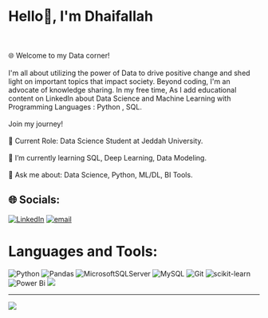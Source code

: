 # Hello👋, I'm Dhaifallah
<br><br>🌐 Welcome to my Data corner!<br><br>I'm all about utilizing the power of Data to drive positive change and shed light on important topics that impact society. Beyond coding, I'm an advocate of knowledge sharing. In my free time, As I add educational content on LinkedIn about Data Science and Machine Learning with Programming Languages : Python , SQL.<br><br>
Join my journey!
<br><br>🔭 Current Role: Data Science Student at Jeddah University.<br><br>🌱 I’m currently learning SQL, Deep Learning, Data Modeling.<br><br>💬 Ask me about: Data Science, Python, ML/DL, BI Tools.


## 🌐 Socials:
[![LinkedIn](https://img.shields.io/badge/LinkedIn-%230077B5.svg?logo=linkedin&logoColor=white)](https://linkedin.com/in/dhaifallah-alotaibi-4b26a3347) [![email](https://img.shields.io/badge/Email-D14836?logo=gmail&logoColor=white)](mailto:Dhaifallah.alotaibiii@gmail.com) 

# Languages and Tools:
![Python](https://img.shields.io/badge/python-3670A0?style=for-the-badge&logo=python&logoColor=ffdd54) ![Pandas](https://img.shields.io/badge/pandas-%23150458.svg?style=for-the-badge&logo=pandas&logoColor=white) ![MicrosoftSQLServer](https://img.shields.io/badge/Microsoft%20SQL%20Server-CC2927?style=for-the-badge&logo=microsoft%20sql%20server&logoColor=white) ![MySQL](https://img.shields.io/badge/mysql-4479A1.svg?style=for-the-badge&logo=mysql&logoColor=white) ![Git](https://img.shields.io/badge/git-%23F05033.svg?style=for-the-badge&logo=git&logoColor=white) ![scikit-learn](https://img.shields.io/badge/scikit--learn-%23F7931E.svg?style=for-the-badge&logo=scikit-learn&logoColor=white) ![Power Bi](https://img.shields.io/badge/power_bi-F2C811?style=for-the-badge&logo=powerbi&logoColor=black)
![](https://quotes-github-readme.vercel.app/api?type=horizontal&theme=light)

---
[![](https://visitcount.itsvg.in/api?id=Dhaifallah-khalid&icon=0&color=0)](https://visitcount.itsvg.in)

<!-- Proudly created with GPRM ( https://gprm.itsvg.in ) -->
